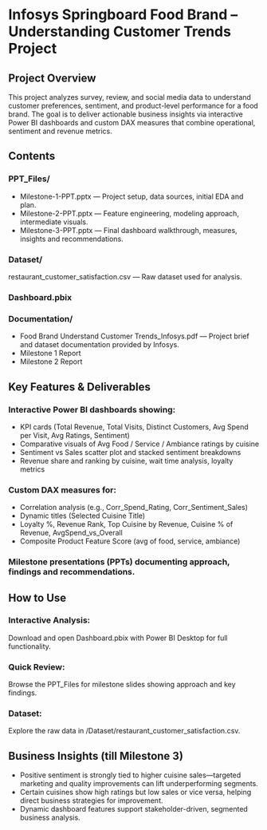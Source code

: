 # Infosys Springboard Food Brand – Understanding Customer Trends Project

## Project Overview
This project analyzes survey, review, and social media data to understand customer preferences, sentiment, and product-level performance for a food brand. The goal is to deliver actionable business insights via interactive Power BI dashboards and custom DAX measures that combine operational, sentiment and revenue metrics.

## Contents

### PPT_Files/
- Milestone-1-PPT.pptx — Project setup, data sources, initial EDA and plan.
- Milestone-2-PPT.pptx — Feature engineering, modeling approach, intermediate visuals.
- Milestone-3-PPT.pptx — Final dashboard walkthrough, measures, insights and recommendations.

### Dataset/
restaurant_customer_satisfaction.csv — Raw dataset used for analysis.

### Dashboard.pbix

### Documentation/
- Food Brand Understand Customer Trends_Infosys.pdf — Project brief and dataset documentation provided by Infosys.
- Milestone 1 Report
- Milestone 2 Report

## Key Features & Deliverables

### Interactive Power BI dashboards showing:
- KPI cards (Total Revenue, Total Visits, Distinct Customers, Avg Spend per Visit, Avg Ratings, Sentiment)
- Comparative visuals of Avg Food / Service / Ambiance ratings by cuisine
- Sentiment vs Sales scatter plot and stacked sentiment breakdowns
- Revenue share and ranking by cuisine, wait time analysis, loyalty metrics

### Custom DAX measures for:
- Correlation analysis (e.g., Corr_Spend_Rating, Corr_Sentiment_Sales)
- Dynamic titles (Selected Cuisine Title)
- Loyalty %, Revenue Rank, Top Cuisine by Revenue, Cuisine % of Revenue, AvgSpend_vs_Overall
- Composite Product Feature Score (avg of food, service, ambiance)
  
### Milestone presentations (PPTs) documenting approach, findings and recommendations.

## How to Use

### Interactive Analysis:
Download and open Dashboard.pbix with Power BI Desktop for full functionality.

### Quick Review:
Browse the PPT_Files for milestone slides showing approach and key findings.

### Dataset:
Explore the raw data in /Dataset/restaurant_customer_satisfaction.csv.

## Business Insights (till Milestone 3)
- Positive sentiment is strongly tied to higher cuisine sales—targeted marketing and quality improvements can lift underperforming segments.
- Certain cuisines show high ratings but low sales or vice versa, helping direct business strategies for improvement.
- Dynamic dashboard features support stakeholder-driven, segmented business analysis.
